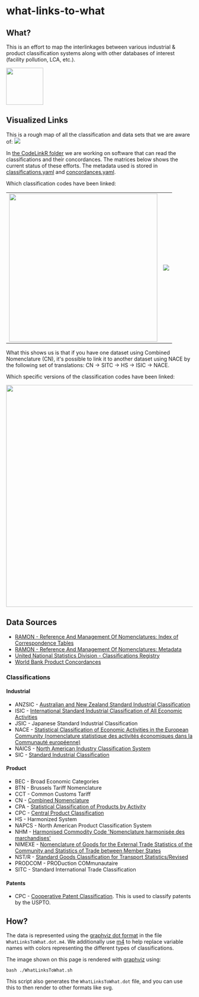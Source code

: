 # what-links-to-what

## What?
This is an effort to map the interlinkages between various industrial & product classification systems along with other databases of interest (facility pollution, LCA, etc.).

<img src=https://raw.githubusercontent.com/isdata-org/what-links-to-what/master/images/wltw_logo.png height=100>

## Visualized Links
This is a rough map of all the classification and data sets that we are aware of:
<img src=https://raw.githubusercontent.com/isdata-org/what-links-to-what/master/WhatLinksToWhat.png>

In [the CodeLinkR folder](./CodeLinkR) we are working on software that can read the classifications and their concordances.  The matrices below shows the current status of these efforts.  The metadata used is stored in [classifications.yaml](./CodeLinkR/inst/classifications.yaml) and [concordances.yaml](./CodeLinkR/inst/concordances.yaml).

Which classification codes have been linked:

<table>
<tr>
<td>
<img src=https://raw.githubusercontent.com/isdata-org/what-links-to-what/master/images/AdjMatrixSimplified-1.png width=400>
</td>
<td>
<img src=https://raw.githubusercontent.com/isdata-org/what-links-to-what/master/images/wltw_product_industry_linkages.png>
</td>
</tr>
</table>

What this shows us is that if you have one dataset using Combined Nomenclature (CN), it's possible to link it to another dataset using NACE by the following set of translations: CN -> SITC -> HS -> ISIC -> NACE.



Which specific versions of the classification codes have been linked:

<img src=https://raw.githubusercontent.com/isdata-org/what-links-to-what/master/images/AdjMatrix-1.png width=600>

## Data Sources
* [RAMON - Reference And Management Of Nomenclatures: Index of Correspondence Tables](http://ec.europa.eu/eurostat/ramon/relations/index.cfm?TargetUrl=LST_REL)
* [RAMON - Reference And Management Of Nomenclatures: Metadata](http://ec.europa.eu/eurostat/ramon/index.cfm?TargetUrl=DSP_PUB_WELC)
* [United National Statistics Division - Classifications Registry](http://unstats.un.org/unsd/cr/registry/regot.asp?Lg=1)
* [World Bank Product Concordances](http://wits.worldbank.org/product_concordance.html)

### Classifications
#### Industrial
* ANZSIC - [Australian and New Zealand Standard Industrial Classification]()
* ISIC - [International Standard Industrial Classification of All Economic Activities](http://unstats.un.org/unsd/cr/registry/regcst.asp?Cl=27)
* JSIC - Japanese Standard Industrial Classification 
* NACE - [Statistical Classification of Economic Activities in the European Community (nomenclature statistique des activités économiques dans la Communauté européenne)](https://en.wikipedia.org/wiki/Statistical_Classification_of_Economic_Activities_in_the_European_Community)
* NAICS - [North American Industry Classification System](https://en.wikipedia.org/wiki/North_American_Industry_Classification_System)
* SIC - [Standard Industrial Classification](https://en.wikipedia.org/wiki/Standard_Industrial_Classification)

#### Product
* BEC - Broad Economic Categories
* BTN - Brussels Tariff Nomenclature
* CCT - Common Customs Tariff
* CN - [Combined Nomenclature](http://ec.europa.eu/taxation_customs/customs/customs_duties/tariff_aspects/combined_nomenclature/index_en.htm)
* CPA - [Statistical Classification of Products by Activity](http://ec.europa.eu/eurostat/ramon/nomenclatures/index.cfm?TargetUrl=LST_NOM_DTL&StrNom=CPA_2_1&StrLanguageCode=EN&IntPcKey=&StrLayoutCode=HIERARCHIC)
* CPC - [Central Product Classification](http://ec.europa.eu/eurostat/ramon/nomenclatures/index.cfm?TargetUrl=ACT_OTH_DFLT_LAYOUT&StrNom=CPC_2_1&StrLanguageCode=EN)
* HS - Harmonized System
* NAPCS - North American Product Classification System
* NHM - [Harmonised Commodity Code 'Nomenclature harmonisée des marchandises'](http://ec.europa.eu/eurostat/ramon/other_documents/nhm/index.cfm?TargetUrl=DSP_NHM)
* NIMEXE - [Nomenclature of Goods for the External Trade Statistics of the Community and Statistics of Trade between Member States](http://ec.europa.eu/eurostat/ramon/other_documents/ancestors/nimexe/index.cfm?TargetUrl=DSP_NIMEXE)
* NST/R - [Standard Goods Classification for Transport Statistics/Revised](http://ec.europa.eu/eurostat/ramon/nomenclatures/index.cfm?TargetUrl=LST_NOM_DTL&StrNom=NSTR_1967&StrLanguageCode=EN&IntPcKey=&StrLayoutCode=HIERARCHIC)
* PRODCOM - PRODuction COMmunautaire
* SITC - Standard International Trade Classification

#### Patents
* CPC - [Cooperative Patent Classification](http://www.uspto.gov/web/patents/classification/cpc/html/cpc-A.html).  This is used to classify patents by the USPTO.


## How?
The data is represented using the [graphviz dot format](http://www.graphviz.org/content/dot-language) in the file `WhatLinksToWhat.dot.m4`.  We additionally use [m4](http://www.gnu.org/software/m4/m4.html) to help replace variable names with colors representing the different types of classifications.

The image shown on this page is rendered with [graphviz](http://www.graphviz.org) using:

```
bash ./WhatLinksToWhat.sh
```

This script also generates the `WhatLinksToWhat.dot` file, and you can use this to then render to other formats like svg.
